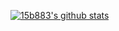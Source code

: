 [![15b883's github stats](https://github-readme-stats.vercel.app/api?username=15b883&bg_color=30,e96443,904e95&title_color=fff&text_color=fff)](https://github.com/anuraghazra/github-readme-stats)
